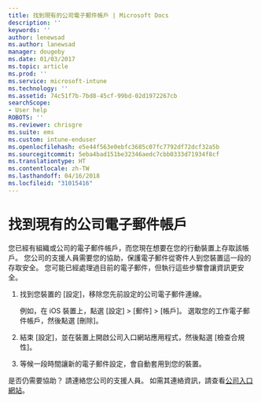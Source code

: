 ```yaml
---
title: 找到現有的公司電子郵件帳戶 | Microsoft Docs
description: ''
keywords: ''
author: lenewsad
ms.author: lanewsad
manager: dougeby
ms.date: 01/03/2017
ms.topic: article
ms.prod: ''
ms.service: microsoft-intune
ms.technology: ''
ms.assetid: 74c51f7b-7bd8-45cf-99bd-02d1972267cb
searchScope:
- User help
ROBOTS: ''
ms.reviewer: chrisgre
ms.suite: ems
ms.custom: intune-enduser
ms.openlocfilehash: e5e44f563e0ebfc3685c07fc7792df72dcf32a5b
ms.sourcegitcommit: 5eba4bad151be32346aedc7cbb0333d71934f8cf
ms.translationtype: HT
ms.contentlocale: zh-TW
ms.lasthandoff: 04/16/2018
ms.locfileid: "31015416"
---
```

# <a name="an-existing-company-email-account-was-found"></a>找到現有的公司電子郵件帳戶

您已經有組織或公司的電子郵件帳戶，而您現在想要在您的行動裝置上存取該帳戶。 您公司的支援人員需要您的協助，保護電子郵件從寄件人到您裝置這一段的存取安全。 您可能已經處理過目前的電子郵件，但執行這些步驟會讓資訊更安全。

1.  找到您裝置的 [設定]，移除您先前設定的公司電子郵件連線。

    例如，在 iOS 裝置上，點選 [設定] > [郵件] > [帳戶]。 選取您的工作電子郵件帳戶，然後點選 [刪除]。

2.  結束 [設定]，並在裝置上開啟公司入口網站應用程式，然後點選 [檢查合規性]。

3.  等候一段時間讓新的電子郵件設定，會自動套用到您的裝置。

是否仍需要協助？ 請連絡您公司的支援人員。 如需其連絡資訊，請查看[公司入口網站](https://portal.manage.microsoft.com#HelpDeskDialog)。
